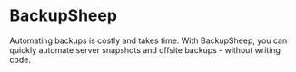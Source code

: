 # BackupSheep
Automating backups is costly and takes time. With BackupSheep, you can quickly automate server snapshots and offsite backups - without writing code.
